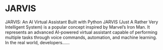 # JARVIS
JARVIS: An AI Virtual Assistant Built with Python  JARVIS (Just A Rather Very Intelligent System) is a popular concept inspired by Marvel’s Iron Man. It represents an advanced AI-powered virtual assistant capable of performing multiple tasks through voice commands, automation, and machine learning. In the real world, developers......

